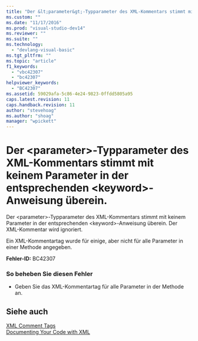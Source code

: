 ```yaml
---
title: "Der &lt;parameter&gt;-Typparameter des XML-Kommentars stimmt mit keinem Parameter in der entsprechenden &lt;keyword&gt;-Anweisung &#252;berein. | Microsoft Docs"
ms.custom: ""
ms.date: "11/17/2016"
ms.prod: "visual-studio-dev14"
ms.reviewer: ""
ms.suite: ""
ms.technology: 
  - "devlang-visual-basic"
ms.tgt_pltfrm: ""
ms.topic: "article"
f1_keywords: 
  - "vbc42307"
  - "bc42307"
helpviewer_keywords: 
  - "BC42307"
ms.assetid: 59029afa-5c86-4e24-9823-0ffdd5805a95
caps.latest.revision: 11
caps.handback.revision: 11
author: "stevehoag"
ms.author: "shoag"
manager: "wpickett"
---
```

# Der &lt;parameter&gt;-Typparameter des XML-Kommentars stimmt mit keinem Parameter in der entsprechenden &lt;keyword&gt;-Anweisung &#252;berein.
Der \<parameter\>\-Typparameter des XML\-Kommentars stimmt mit keinem Parameter in der entsprechenden \<keyword\>\-Anweisung überein. Der XML\-Kommentar wird ignoriert.  
  
 Ein XML\-Kommentartag wurde für einige, aber nicht für alle Parameter in einer Methode angegeben.  
  
 **Fehler\-ID:** BC42307  
  
### So beheben Sie diesen Fehler  
  
-   Geben Sie das XML\-Kommentartag für alle Parameter in der Methode an.  
  
## Siehe auch  
 [XML Comment Tags](../../visual-basic/language-reference/xmldoc/recommended-xml-tags-for-documentation-comments.md)   
 [Documenting Your Code with XML](../../visual-basic/programming-guide/program-structure/documenting-your-code-with-xml.md)